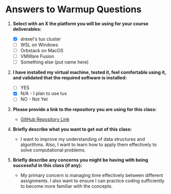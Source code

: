 # Answers to Warmup Questions

1. **Select with an X the platform you will be using for your course deliverables:**
   - [x] drexel's tux cluster
   - [ ] WSL on Windows
   - [ ] Orbstack on MacOS
   - [ ] VMWare Fusion
   - [ ] Something else (put name here)

2. **I have installed my virtual machine, tested it, feel comfortable using it, and validated that the required software is installed:**
   - [ ] YES
   - [x] N/A - I plan to use tux
   - [ ] NO - Not Yet

3. **Please provide a link to the repository you are using for this class:**
   - [GitHub Repository Link](https://github.com/tac786/CS283)

4. **Briefly describe what you want to get out of this class:**
   - I want to improve my understanding of data structures and algorithms. Also, I want to learn how to apply them effectively to solve computational problems.

5. **Briefly describe any concerns you might be having with being successful in this class (if any):**
   - My primary concern is managing time effectively between different assignments. I also want to ensure I can practice coding sufficiently to become more familiar with the concepts.
